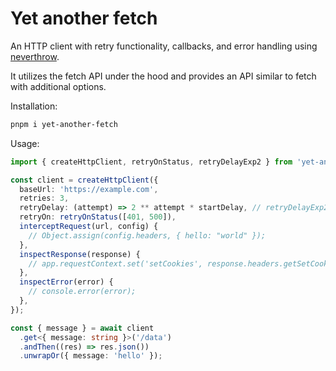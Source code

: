 # Yet another fetch

An HTTP client with retry functionality, callbacks, and error handling using [neverthrow](https://github.com/supermacro/neverthrow).

It utilizes the fetch API under the hood and provides an API similar to fetch with additional options.

Installation:

```bash
pnpm i yet-another-fetch
```

Usage:

```ts
import { createHttpClient, retryOnStatus, retryDelayExp2 } from 'yet-another-fetch';

const client = createHttpClient({
  baseUrl: 'https://example.com',
  retries: 3,
  retryDelay: (attempt) => 2 ** attempt * startDelay, // retryDelayExp2(1000)
  retryOn: retryOnStatus([401, 500]),
  interceptRequest(url, config) {
    // Object.assign(config.headers, { hello: "world" });
  },
  inspectResponse(response) {
    // app.requestContext.set('setCookies', response.headers.getSetCookie());
  },
  inspectError(error) {
    // console.error(error);
  },
});

const { message } = await client
  .get<{ message: string }>('/data')
  .andThen((res) => res.json())
  .unwrapOr({ message: 'hello' });
```
